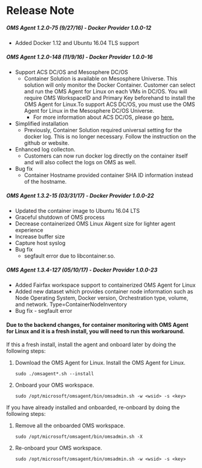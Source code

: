 # Release Note

##### OMS Agent 1.2.0-75 (9/27/16) - Docker Provider 1.0.0-12 
- Added Docker 1.12 and Ubuntu 16.04 TLS support

##### OMS Agent 1.2.0-148 (11/9/16) - Docker Provider 1.0.0-16
- Support ACS DC/OS and Mesosphere DC/OS
    -   Container Solution is available on Mesosphere Universe. This solution will only monitor the Docker Container. Customer can select and run the OMS Agent for Linux on each VMs in DC/OS. You will require OMS WorkspaceID and Primary Key beforehand to install the OMS Agent for Linux.To support ACS DC/OS, you must use the OMS Agent for Linux in the Mesosphere DC/OS Universe.  
        -   For more information about ACS DC/OS, please go [here.](https://azure.microsoft.com/en-us/documentation/services/container-service/)
-   Simplified installation 
	- Previously, Container Solution required universal setting for the docker log. This is no longer necessary. Follow the instruction on the github or website. 
-  Enhanced log collecton. 
	-  Customers can now run docker log directly on the container itself and will also collect the logs on OMS as well. 
- Bug fix
	- Container Hostname provided container SHA ID information instead of the hostname.

##### OMS Agent 1.3.2-15 (03/31/17) - Docker Provider 1.0.0-22
- Updated the container image to Ubuntu 16.04 LTS
- Graceful shutdown of OMS process
- Decrease containerized OMS Linux Akgent size for lighter agent experience
- Increase buffer size
- Capture host syslog
- Bug fix
	- segfault error due to libcontainer.so. 

##### OMS Agent 1.3.4-127 (05/10/17) - Docker Provider 1.0.0-23
- Added Fairfax workspace support to containerized OMS Agent for Linux
- Added new dataset which provides container node information such as Node Operating System, Docker version, Orchestration type, volume, and network.
	Type=ContainerNodeInventory
- Bug fix
        - segfault error 


#### Due to the backend changes, for container monitoring with OMS Agent for Linux and it is a fresh install, you will need to run this workaround. 

If this a fresh install, install the agent and onboard later by doing the following steps: 
1. Download the OMS Agent for Linux. Install the OMS Agent for Linux. 
	
	```sudo ./omsagent*.sh --install``` 

2. Onboard your OMS workspace.

	```sudo /opt/microsoft/omsagent/bin/omsadmin.sh -w <wsid> -s <key>``` 

If you have already installed and onboarded, re-onboard by doing the following steps:
1. Remove all the onboarded OMS workspace.  

	```sudo /opt/microsoft/omsagent/bin/omsadmin.sh -X```

2. Re-onboard your OMS workspace. 

	```sudo /opt/microsoft/omsagent/bin/omsadmin.sh -w <wsid> -s <key>```


